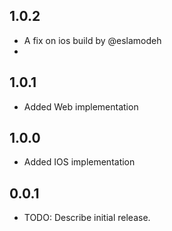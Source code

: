 ## 1.0.2

* A fix on ios build by @eslamodeh
* 
## 1.0.1

* Added Web implementation

## 1.0.0

* Added IOS implementation

## 0.0.1

* TODO: Describe initial release.
